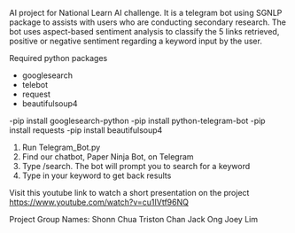 AI project for National Learn AI challenge. It is a telegram bot using SGNLP package to assists with users who are conducting secondary research. The bot uses aspect-based sentiment analysis to classify the 5 links retrieved, positive or negative sentiment regarding a keyword input by the user.

Required python packages
- googlesearch
- telebot
- request
- beautifulsoup4

-pip install googlesearch-python
-pip install python-telegram-bot
-pip install requests
-pip install beautifulsoup4

1. Run Telegram_Bot.py
2. Find our chatbot, Paper Ninja Bot, on Telegram
3. Type /search. The bot will prompt you to search for a keyword
4. Type in your keyword to get back results

Visit this youtube link to watch a short presentation on the project https://www.youtube.com/watch?v=cu1IVtf96NQ

Project Group Names:
Shonn Chua
Triston Chan
Jack Ong
Joey Lim
